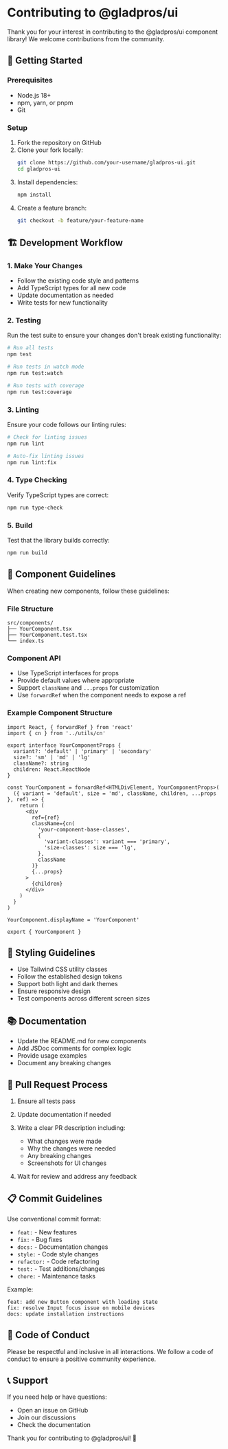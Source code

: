 # Contributing to @gladpros/ui

Thank you for your interest in contributing to the @gladpros/ui component library! We welcome contributions from the community.

## 🚀 Getting Started

### Prerequisites

- Node.js 18+
- npm, yarn, or pnpm
- Git

### Setup

1. Fork the repository on GitHub
2. Clone your fork locally:
   ```bash
   git clone https://github.com/your-username/gladpros-ui.git
   cd gladpros-ui
   ```
3. Install dependencies:
   ```bash
   npm install
   ```
4. Create a feature branch:
   ```bash
   git checkout -b feature/your-feature-name
   ```

## 🏗️ Development Workflow

### 1. Make Your Changes

- Follow the existing code style and patterns
- Add TypeScript types for all new code
- Update documentation as needed
- Write tests for new functionality

### 2. Testing

Run the test suite to ensure your changes don't break existing functionality:

```bash
# Run all tests
npm test

# Run tests in watch mode
npm run test:watch

# Run tests with coverage
npm run test:coverage
```

### 3. Linting

Ensure your code follows our linting rules:

```bash
# Check for linting issues
npm run lint

# Auto-fix linting issues
npm run lint:fix
```

### 4. Type Checking

Verify TypeScript types are correct:

```bash
npm run type-check
```

### 5. Build

Test that the library builds correctly:

```bash
npm run build
```

## 📝 Component Guidelines

When creating new components, follow these guidelines:

### File Structure
```
src/components/
├── YourComponent.tsx
├── YourComponent.test.tsx
└── index.ts
```

### Component API
- Use TypeScript interfaces for props
- Provide default values where appropriate
- Support `className` and `...props` for customization
- Use `forwardRef` when the component needs to expose a ref

### Example Component Structure
```tsx
import React, { forwardRef } from 'react'
import { cn } from '../utils/cn'

export interface YourComponentProps {
  variant?: 'default' | 'primary' | 'secondary'
  size?: 'sm' | 'md' | 'lg'
  className?: string
  children: React.ReactNode
}

const YourComponent = forwardRef<HTMLDivElement, YourComponentProps>(
  ({ variant = 'default', size = 'md', className, children, ...props }, ref) => {
    return (
      <div
        ref={ref}
        className={cn(
          'your-component-base-classes',
          {
            'variant-classes': variant === 'primary',
            'size-classes': size === 'lg',
          },
          className
        )}
        {...props}
      >
        {children}
      </div>
    )
  }
)

YourComponent.displayName = 'YourComponent'

export { YourComponent }
```

## 🎨 Styling Guidelines

- Use Tailwind CSS utility classes
- Follow the established design tokens
- Support both light and dark themes
- Ensure responsive design
- Test components across different screen sizes

## 📚 Documentation

- Update the README.md for new components
- Add JSDoc comments for complex logic
- Provide usage examples
- Document any breaking changes

## 🔄 Pull Request Process

1. Ensure all tests pass
2. Update documentation if needed
3. Write a clear PR description including:
   - What changes were made
   - Why the changes were needed
   - Any breaking changes
   - Screenshots for UI changes

4. Wait for review and address any feedback

## 📋 Commit Guidelines

Use conventional commit format:

- `feat:` - New features
- `fix:` - Bug fixes
- `docs:` - Documentation changes
- `style:` - Code style changes
- `refactor:` - Code refactoring
- `test:` - Test additions/changes
- `chore:` - Maintenance tasks

Example:
```
feat: add new Button component with loading state
fix: resolve Input focus issue on mobile devices
docs: update installation instructions
```

## 🤝 Code of Conduct

Please be respectful and inclusive in all interactions. We follow a code of conduct to ensure a positive community experience.

## 📞 Support

If you need help or have questions:

- Open an issue on GitHub
- Join our discussions
- Check the documentation

Thank you for contributing to @gladpros/ui! 🎉